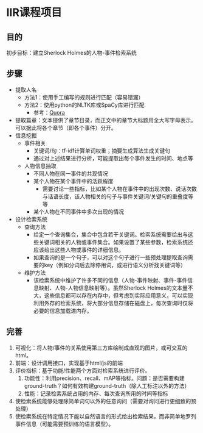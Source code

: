 # IIR课程项目

## 目的

初步目标：建立Sherlock Holmes的人物-事件检索系统

## 步骤

- 提取人名
  - 方法1：使用手工编写的规则进行匹配（容易错漏）
  - 方法2：使用python的NLTK库或SpaCy库进行匹配
    - 参考：[Quora](https://www.quora.com/Whats-a-good-algorithm-for-people-name-detection-How-can-I-tell-if-a-string-contains-a-persons-name)
- 提取篇章：文本提供了章节目录，而正文中的章节大标题用全大写字母表示。可以据此将各个章节（即各个事件）分开。
- 信息挖掘
  - 事件相关
    - 关键词/句：tf-idf计算单词权重；摘要生成算法生成关键句
    - 通过对上述结果进行分析，可能提取出每个事件发生的时间、地点等
  - 人物信息抽取
    - 不同人物在同一事件的共现情况
    - 某个人物在某个事件中的活跃程度
      - 需要讨论一些指标，比如某个人物在事件中的出现次数、说话次数与话语长度，该人物相关的句子与事件关键词/关键句的重叠度等等
    - 某个人物在不同事件中多次出现的情况
- 设计检索系统
  - 查询方法
    - 给定一个查询集合，集合中包含若干关键词。检索系统需要给出与这些关键词相关的人物或事件集合。如果设置了某些参数，检索系统还应该给出这些人物或事件的详细信息。
    - 如果查询的是一个句子，可以对这个句子进行一些预处理提取查询需要的key（例如分词后去除停用词，或进行语义分析找关键词等）
  - 维护方法
    - 该检索系统中维护了许多不同的信息（人物-事件映射、事件-事件信息映射、人物-人物信息映射等）。虽然Sherlock Holmes的文本量不大，这些信息都可以存在内存中，但考虑到实际应用意义，可以实现利用外存的检索系统，将大部分信息存储在磁盘上，每次查询时仅将必要的信息加载进内存。

## 完善

  1. 可视化：将人物/事件的关系使用第三方库绘制成直观的图片，或可交互的html。
  2. 前端：设计调用接口，实现基于html/js的前端
  3. 评价指标：基于功能/性能两个方面对检索系统进行评价。
      1. 功能性：利用precision、recall、mAP等指标。问题：是否需要构建ground-truth？如何有效构建ground-truth（除人工标注以外的方法）
      2. 性能：记录检索系统占用的内存、每次查询所用的时间等指标
  4. 使检索系统能够处理除简单词句以外的任意询问（需要对询问进行更细致的预处理）
  5. 使检索系统在特定情况下能以自然语言的形式给出检索结果，而非简单地罗列事件信息（可能需要预训练的语言模型）。
